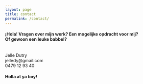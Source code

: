 ```yaml
---
layout: page
title: contact
permalink: /contact/
---
```


<div class="headertext">
<div class="contact">
<h4>¡Hola! Vragen over mijn werk? Een mogelijke opdracht voor mij? <br>Of gewoon een leuke babbel?</h4><br>
Jelle Dutry </br>
jelledy@gmail.com </br>
0479 12 93 40</br>
<h4>Holla at ya boy!</h4>
</div>
</div>
